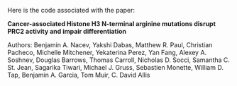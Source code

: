 Here is the code associated with the paper:

**Cancer-associated Histone H3 N-terminal arginine mutations disrupt PRC2 activity and impair differentiation**

Authors:
Benjamin A. Nacev, Yakshi Dabas, Matthew R. Paul, Christian Pacheco, Michelle Mitchener, Yekaterina Perez, Yan Fang, Alexey A. Soshnev, Douglas Barrows, Thomas Carroll, Nicholas D. Socci, Samantha C. St. Jean, Sagarika Tiwari, Michael J. Gruss, Sebastien Monette, William D. Tap, Benjamin A. Garcia, Tom Muir, C. David Allis
